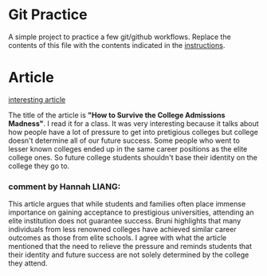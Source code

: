 # Git Practice

A simple project to practice a few git/github workflows. Replace the contents of this file with the contents indicated in the [instructions](./instructions.md).

# Article

[interesting article](https://www.nytimes.com/2015/03/15/opinion/sunday/frank-bruni-how-to-survive-the-college-admissions-madness.html)

The title of the article is **"How to Survive the College Admissions Madness"**. I read it for a class. It was very interesting because it talks about how people have a lot of pressure to get into pretigious colleges but college doesn't determine all of our future success. Some people who went to lesser known colleges ended up in the same career positions as the elite college ones. So future college students shouldn't base their identity on the college they go to.

### comment by Hannah LIANG: 
This article argues that while students and families often place immense importance on gaining acceptance to prestigious universities, attending an elite institution does not guarantee success. Bruni highlights that many individuals from less renowned colleges have achieved similar career outcomes as those from elite schools. I agree with what the article mentioned that the need to relieve the pressure and reminds students that their identity and future success are not solely determined by the college they attend.
